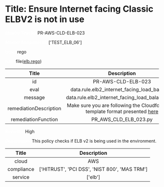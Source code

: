 



# Title: Ensure Internet facing Classic ELBV2 is not in use


***<font color="white">Master Test Id:</font>*** PR-AWS-CLD-ELB-023

***<font color="white">Master Snapshot Id:</font>*** ['TEST_ELB_06']

***<font color="white">type:</font>*** rego

***<font color="white">rule:</font>*** file([elb.rego])  
  
  
  
  

|Title|Description|
| :---: | :---: |
|id|PR-AWS-CLD-ELB-023|
|eval|data.rule.elb2_internet_facing_load_balancer|
|message|data.rule.elb2_internet_facing_load_balancer_err|
|remediationDescription|Make sure you are following the Cloudformation template format presented <a href='https://docs.aws.amazon.com/AWSCloudFormation/latest/UserGuide/aws-resource-elasticloadbalancingv2-targetgroup.html#cfn-elasticloadbalancingv2-targetgroup-protocol' target='_blank'>here</a>|
|remediationFunction|PR_AWS_CLD_ELB_023.py|


***<font color="white">Severity:</font>*** High

***<font color="white">Description:</font>*** This policy checks if ELB v2 is being used in the environment.  
  
  

|Title|Description|
| :---: | :---: |
|cloud|AWS|
|compliance|['HITRUST', 'PCI DSS', 'NIST 800', 'MAS TRM']|
|service|['elb']|



[elb.rego]: https://github.com/prancer-io/prancer-compliance-test/tree/master/aws/cloud/elb.rego
